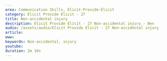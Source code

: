```yaml
---
area: Communication Skills, Elicit-Provide-Elicit
category: Elicit Provide Elicit - 27
title: Non-accidental injury
description: Elicit Provide Elicit - 27 Non-accidental injury - Ben
audio: /assets/audio/Elicit Provide Elicit - 27 Non-accidental injury - Ben - MQ.mp3
article: 
www: 
keywords: Non-accidental, injury
youtube: 
duration: 2m 10s
--- 
```

